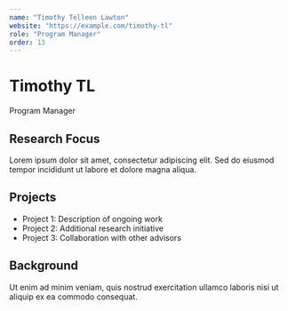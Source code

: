 ```yaml
---
name: "Timothy Telleen Lawton"
website: "https://example.com/timothy-tl"
role: "Program Manager"
order: 13
---
```


# Timothy TL

Program Manager

## Research Focus

Lorem ipsum dolor sit amet, consectetur adipiscing elit. Sed do eiusmod tempor incididunt ut labore et dolore magna aliqua.

## Projects

- Project 1: Description of ongoing work
- Project 2: Additional research initiative
- Project 3: Collaboration with other advisors

## Background

Ut enim ad minim veniam, quis nostrud exercitation ullamco laboris nisi ut aliquip ex ea commodo consequat.